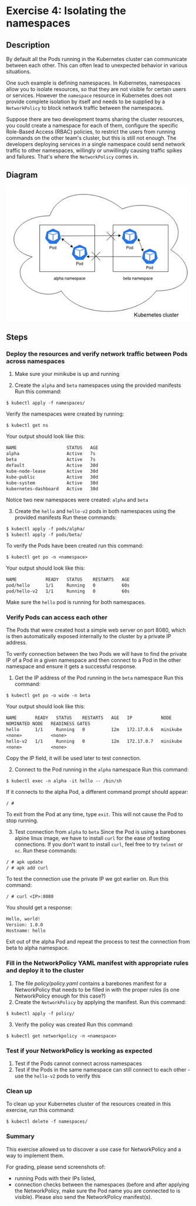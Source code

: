 # Exercise 4: Isolating the namespaces

## Description
By default all the Pods running in the Kubernetes cluster can communicate between each other.
This can often lead to unexpected behavior in various situations.

One such example is defining namespaces. In Kubernetes, namespaces allow you to isolate resources, so that they are not visible for certain users or services. However the `namespace` resource in Kubernetes does not provide complete isolation by itself and needs to be supplied by a `NetworkPolicy` to block network traffic between the namespaces.

Suppose there are two development teams sharing the cluster resources, you could create a namespace for each of them, configure the specific Role-Based Access (RBAC) policies, to restrict the users from running commands on the other team's cluster, but this is still not enough. The developers deploying services in a single namespace could send network traffic to other namespaces, willingly or unwillingly causing traffic spikes and failures.
That's where the `NetworkPolicy` comes in.

## Diagram
![](https://raw.githubusercontent.com/Blackweather/kubernetes-network-policy/master/ex4-namespace-isolation/img/arch-diagram.png)

## Steps
### Deploy the resources and verify network traffic between Pods across namespaces
1. Make sure your minikube is up and running

2. Create the `alpha` and `beta` namespaces using the provided manifests
Run this command:
```
$ kubectl apply -f namespaces/
```

Verify the namespaces were created by running:
```
$ kubectl get ns
```

Your output should look like this:
```
NAME                   STATUS   AGE
alpha                  Active   7s
beta                   Active   7s
default                Active   30d
kube-node-lease        Active   30d
kube-public            Active   30d
kube-system            Active   30d
kubernetes-dashboard   Active   30d
```

Notice two new namespaces were created: `alpha` and `beta`

3. Create the `hello` and `hello-v2` pods in both namespaces using the provided manifests
Run these commands:
```
$ kubectl apply -f pods/alpha/
$ kubectl apply -f pods/beta/
```

To verify the Pods have been created run this command:
```
$ kubectl get po -n <namespace>
```

Your output should look like this:
```
NAME           READY   STATUS    RESTARTS   AGE
pod/hello      1/1     Running   0          60s
pod/hello-v2   1/1     Running   0          60s
```

Make sure the `hello` pod is running for both namespaces.

### Verify Pods can access each other
The Pods that were created host a simple web server on port 8080, which is then automatically exposed internally to the cluster by a private IP address.

To verify connection between the two Pods we will have to find the private IP of a Pod in a given namespace and then connect to a Pod in the other namespace and ensure it gets a successful response.

1. Get the IP address of the Pod running in the `beta` namespace
Run this command:
```
$ kubectl get po -o wide -n beta
```

Your output should look like this:
```
NAME       READY   STATUS    RESTARTS   AGE   IP           NODE       NOMINATED NODE   READINESS GATES
hello      1/1     Running   0          12m   172.17.0.6   minikube   <none>           <none>
hello-v2   1/1     Running   0          12m   172.17.0.7   minikube   <none>           <none>
```

Copy the IP field, it will be used later to test connection.

2. Connect to the Pod running in the `alpha` namespace
Run this command:
```
$ kubectl exec -n alpha -it hello -- /bin/sh
```

If it connects to the alpha Pod, a different command prompt should appear:
```
/ #
```

To exit from the Pod at any time, type `exit`. This will not cause the Pod to stop running.

3. Test connection from `alpha` to `beta`
Since the Pod is using a barebones alpine linux image, we have to install `curl` for the ease of testing connections. If you don't want to install `curl`, feel free to try `telnet` or `nc`.
Run these commands:
```
/ # apk update
/ # apk add curl
```

To test the connection use the private IP we got earlier on.
Run this command:
```
/ # curl <IP>:8080
```

You should get a response:
```
Hello, world!
Version: 1.0.0
Hostname: hello
```

Exit out of the alpha Pod and repeat the process to test the connection from beta to alpha namespace.

### Fill in the NetworkPolicy YAML manifest with appropriate rules and deploy it to the cluster
1. The file *policy/policy.yaml* contains a barebones manifest for a NetworkPolicy that needs to be filled in with the proper rules (is one NetworkPolicy enough for this case?)
2. Create the `NetworkPolicy` by applying the manifest.
Run this command:
```
$ kubectl apply -f policy/
```
3. Verify the policy was created
Run this command:
```
$ kubectl get networkpolicy -n <namespace>
```

### Test if your NetworkPolicy is working as expected
1. Test if the Pods cannot connect across namespaces
2. Test if the Pods in the same namespace can still connect to each other - use the `hello-v2` pods to verify this

### Clean up
To clean up your Kubernetes cluster of the resources created in this exercise, run this command:
```
$ kubectl delete -f namespaces/
```

### Summary
This exercise allowed us to discover a use case for NetworkPolicy and a way to implement them.

For grading, please send screenshots of:
- running Pods with their IPs listed,
- connection checks between the namespaces (before and after applying the NetworkPolicy, make sure the Pod name you are connected to is visible).
Please also send the NetworkPolicy manifest(s). 
